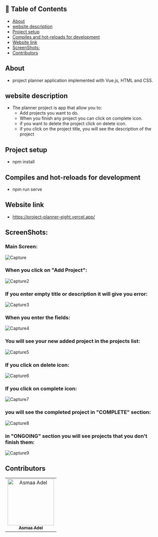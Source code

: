 ## 📝 Table of Contents

- [About <a name = "about"></a>](#about-)
- [website description <a name = "website-description"></a>](#website-description-)
- [Project setup <a name = "Project-setup"></a>](#project-setup-)
- [Compiles and hot-reloads for development <a name = "Compiles-and-hot-reloads-for-development"></a>](#compiles-and-hot-reloads-for-development-)
- [Website link <a name = "link"></a>](#website-link-)
- [ScreenShots: <a name = "screen-shots"></a>](#screenshots-from-the-game-)
- [Contributors <a name = "Contributors"></a>](#contributors-)

## About <a name = "about"></a>
- project planner application implemented with Vue.js, HTML and CSS.

## website description <a name = "website-description"></a>

- The planner project is app that allow you to:
  -  Add projects you want to do.
  - When you finish any project you can click on complete icon.
  -  if you want to delete the project click on delete icon.
  -  if you click on the project title, you will see the description of the project

## Project setup <a name = "Project-setup"></a>
- npm install

## Compiles and hot-reloads for development <a name = "Compiles-and-hot-reloads-for-development"></a>
- npm run serve

## Website link <a name = "link"></a>
- https://project-planner-eight.vercel.app/

## ScreenShots: <a name = "screen-shots"></a>
<h3 align='left'>Main Screen:</h3>

![Capture](https://user-images.githubusercontent.com/88618793/188425663-3aba84ef-221b-4cd7-afb9-8c1657259c13.PNG)

 <h3 align='left'>When you click on "Add Project":</h3>

![Capture2](https://user-images.githubusercontent.com/88618793/188425695-a61f144e-7336-4a80-ace4-615cfc120822.PNG)

<h3 align='left'>If you enter empty title or description it will give you error:</h3>

![Capture3](https://user-images.githubusercontent.com/88618793/188425786-74fedcb5-4f4b-491a-8425-4a9621e4580a.PNG)

<h3 align='left'>When you enter the fields:</h3>

![Capture4](https://user-images.githubusercontent.com/88618793/188425961-265c5ac5-f931-4803-9c42-8698c2d94475.PNG)

<h3 align='left'>You will see your new added project in the projects list:</h3>

![Capture5](https://user-images.githubusercontent.com/88618793/188426263-7686ff53-a2bc-4eb6-af00-35b98eb5ccf3.PNG)

<h3 align='left'>If you click on delete icon:</h3>

![Capture6](https://user-images.githubusercontent.com/88618793/188426390-e672ce8b-12f2-44a8-8715-f835dc9af531.PNG)

<h3 align='left'>If you click on complete icon:</h3>

![Capture7](https://user-images.githubusercontent.com/88618793/188426514-547ef4d1-16b1-4343-8a57-33e639b26e07.PNG)

<h3 align='left'>you will see the completed project in "COMPLETE" section:</h3>

![Capture8](https://user-images.githubusercontent.com/88618793/188426573-be17ec1e-054e-4e51-bf21-81eb513e9954.PNG)

<h3 align='left'>in "ONGOING" section you will see projects that you don't finish them:</h3>

![Capture9](https://user-images.githubusercontent.com/88618793/188426680-91341431-5d43-4fb1-8508-4706c8fe62f9.PNG)





## Contributors <a name = "Contributors"></a>

<table>
  <tr>
    <td align="center">
    <a href="https://github.com/asmaaadel0" target="_black">
    <img src="https://avatars.githubusercontent.com/u/88618793?s=400&u=886a14dc5ef5c205a8e51942efe9665ed8fd4717&v=4" width="150px;" alt="Asmaa Adel"/>
    <br />
    <sub><b>Asmaa Adel</b></sub></a>
    
  </tr>
 </table>

